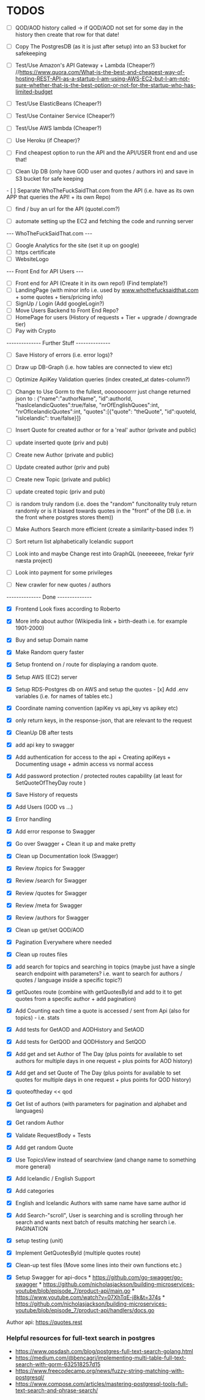 # TODOS

- [ ] QOD/AOD history called -> if QOD/AOD not set for some day in the history then create that row for that date!
- [ ] Copy The PostgresDB (as it is just after setup) into an S3 bucket for safekeeping
- [ ] Test/Use Amazon's API Gateway + Lambda (Cheaper?) //https://www.quora.com/What-is-the-best-and-cheapest-way-of-hosting-REST-API-as-a-startup-I-am-using-AWS-EC2-but-I-am-not-sure-whether-that-is-the-best-option-or-not-for-the-startup-who-has-limited-budget
- [ ] Test/Use ElasticBeans (Cheaper?)
- [ ] Test/Use Container Service (Cheaper?)
- [ ] Test/Use AWS lambda (Cheaper?)
- [ ] Use Heroku (if Cheaper)?
- [ ] Find cheapest option to run the API and the API/USER front end and use that!

- [ ] Clean Up DB (only have GOD user and quotes / authors in) and save in S3 bucket for safe keeping

- [ ] Separate WhoTheFuckSaidThat.com from the API (i.e. have as its own APP that queries the API! + its own Repo)
- [ ] find / buy an url for the API (quotel.com?)

- [ ] automate setting up the EC2 and fetching the code and running server

--- WhoTheFuckSaidThat.com ---
- [ ] Google Analytics for the site (set it up on google)
- [ ] https certificate
- [ ] WebsiteLogo

--- Front End for API Users ---
- [ ] Front end for API (Create it in its own repo!) (Find template?)
- [ ] LandingPage (with minor info i.e. used by www.whothefucksaidthat.com + some quotes + tiers/pricing info)
- [ ] SignUp / Login (Add googleLogin?)
- [ ] Move Users Backend to Front End Repo?
- [ ] HomePage for users (History of requests + Tier + upgrade / downgrade tier)
- [ ] Pay with Crypto

 -------------- Further Stuff  --------------

- [ ] Save History of errors (i.e. error logs)?

- [ ] Draw up DB-Graph (i.e. how tables are connected to view etc)

- [ ] Optimize ApiKey Validation queries (index created_at dates-column?)

- [ ] Change to Use Gorm to the fullest, oooooooorrr just change returned json to : {"name":"authorName", "id":authorId, "hasIcelandicQuotes":true/false, "nrOfEnglishQuoes":int, "nrOfIcelandicQuotes":int, "quotes":[{"quote": "theQuote", "id":quoteId, "isIcelandic": true/false}]}

- [ ] Insert Quote for created author or for a 'real' author (private and public)
- [ ] update inserted quote (priv and pub)
- [ ] Create new Author (private and public)
- [ ] Update created author (priv and pub)
- [ ] Create new Topic (private and public)
- [ ] update created topic (priv and pub)

- [ ] is random truly random (i.e. does the "random" funcitonality truly return randomly or is it biased towards quotes in the "front" of the DB (i.e. in the front where postgres stores them))
- [ ] Make Authors Search more efficient (create a similarity-based index ?)
- [ ] Sort return list alphabetically Icelandic support

- [ ] Look into and maybe Change rest into GraphQL (neeeeeee, frekar fyrir næsta project)
- [ ] Look into payment for some privileges
- [ ] New crawler for new quotes / authors

 -------------- Done  --------------

- [x] Frontend Look fixes according to Roberto
- [x] More info about author (Wikipedia link + birth-death i.e. for example 1901-2000)
- [x] Buy and setup Domain name
- [x] Make Random query faster
- [x] Setup frontend on / route for displaying a random quote.
- [x] Setup AWS (EC2) server
- [x] Setup RDS-Postgres db on AWS and setup the quotes
- [x] Add .env variables (i.e. for names of tables etc.)
- [x] Coordinate naming convention (apiKey vs api_key vs apikey etc)
- [x] only return keys, in the response-json, that are relevant to the request
- [x] CleanUp DB after tests
- [x] add api key to swagger
- [x] Add authentication for access to the api + Creating apiKeys + Documenting usage + admin access vs normal access
- [x] Add password protection / protected routes capability (at least for SetQuoteOfTheyDay route )
- [x] Save History of requests
- [x] Add Users (GOD vs ...)
- [x] Error handling
- [x] Add error response to Swagger
- [x] Go over Swagger + Clean it up and make pretty
- [x] Clean up Documentation look (Swagger)
- [x] Review /topics for Swagger 
- [x] Review /search for Swagger 
- [x] Review /quotes for Swagger 
- [x] Review /meta for Swagger 
- [x] Review /authors for Swagger 
- [x] Clean up get/set QOD/AOD
- [x] Pagination Everywhere where needed
- [x] Clean up routes files
- [x] add search for topics and searching in topics (maybe just have a single search endpoint with parameters? i.e. want to search for authors / quotes / language inside a specific topic?)
- [x] getQuotes route (combine with getQuotesById and add to it to get quotes from a specific author + add pagination)
- [x] Add Counting each time a quote is accessed / sent from Api (also for topics) - i.e. stats
- [x] Add tests for GetAOD and AODHistory and SetAOD
- [x] Add tests for GetQOD and QODHistory and SetQOD
- [x] Add get and set Author of The Day (plus points for available to set authors for multiple days in one request + plus points for AOD history)
- [x] Add get and set Quote of The Day (plus points for available to set quotes for multiple days in one request + plus points for QOD history)
- [x] quoteoftheday << qod
- [x] Get list of authors (with parameters for pagination and alphabet and languages)
- [x] Get random Author
- [x] Validate RequestBody + Tests
- [x] Add get random Quote
- [x] Use TopicsView instead of searchview (and change name to something more general)
- [x] Add Icelandic / English Support
- [x] Add categories
- [x] English and Icelandic Authors with same name have same author id
- [x] Add Search-"scroll", User is searching and is scrolling through her search and wants next batch of results matching her search i.e. PAGINATION
- [x] setup testing (unit)
- [x] Implement GetQuotesById (multiple quotes route)
- [x] Clean-up test files (Move some lines into their own functions etc.)
- [x] Setup Swagger for api-docs 
      * https://github.com/go-swagger/go-swagger
      * https://github.com/nicholasjackson/building-microservices-youtube/blob/episode_7/product-api/main.go
      * https://www.youtube.com/watch?v=07XhTqE-j8k&t=374s
      * https://github.com/nicholasjackson/building-microservices-youtube/blob/episode_7/product-api/handlers/docs.go


Author api: https://quotes.rest




### Helpful resources for full-text search in postgres

* https://www.opsdash.com/blog/postgres-full-text-search-golang.html 
* https://medium.com/@bencagri/implementing-multi-table-full-text-search-with-gorm-632518257d15
* https://www.freecodecamp.org/news/fuzzy-string-matching-with-postgresql/
* https://www.compose.com/articles/mastering-postgresql-tools-full-text-search-and-phrase-search/ 
